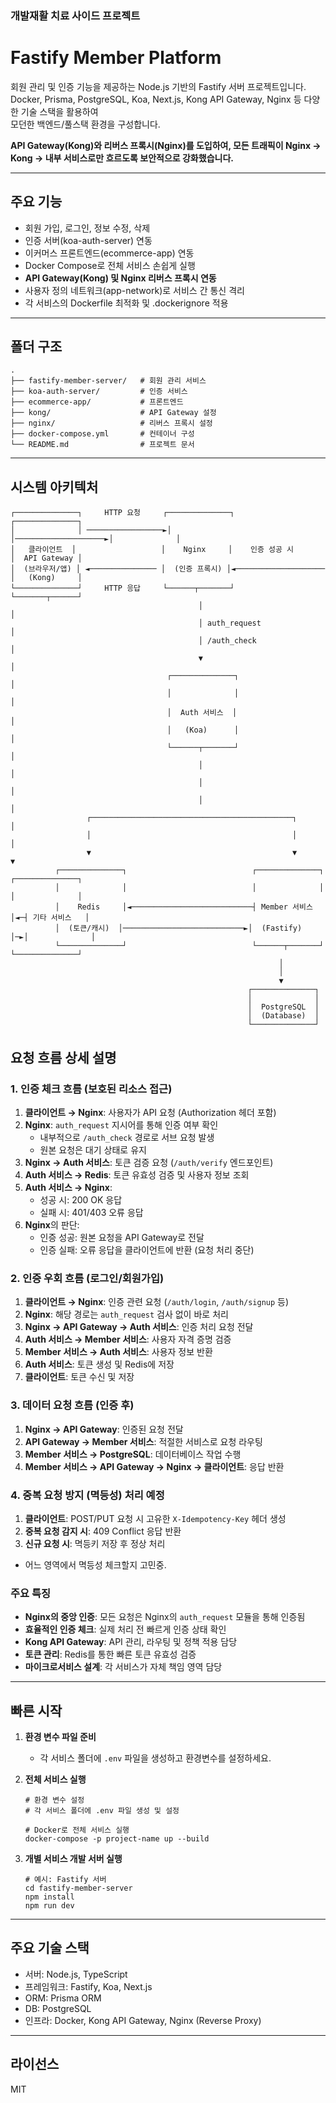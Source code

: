 ### 개발재활 치료 사이드 프로젝트

# Fastify Member Platform

회원 관리 및 인증 기능을 제공하는 Node.js 기반의 Fastify 서버 프로젝트입니다.  
Docker, Prisma, PostgreSQL, Koa, Next.js, Kong API Gateway, Nginx 등 다양한 기술 스택을 활용하여  
모던한 백엔드/풀스택 환경을 구성합니다.

**API Gateway(Kong)와 리버스 프록시(Nginx)를 도입하여, 모든 트래픽이 Nginx → Kong → 내부 서비스로만 흐르도록 보안적으로 강화했습니다.**

---

## 주요 기능

- 회원 가입, 로그인, 정보 수정, 삭제
- 인증 서버(koa-auth-server) 연동
- 이커머스 프론트엔드(ecommerce-app) 연동
- Docker Compose로 전체 서비스 손쉽게 실행
- **API Gateway(Kong) 및 Nginx 리버스 프록시 연동**
- 사용자 정의 네트워크(app-network)로 서비스 간 통신 격리
- 각 서비스의 Dockerfile 최적화 및 .dockerignore 적용

---

## 폴더 구조

```
.
├── fastify-member-server/   # 회원 관리 서비스
├── koa-auth-server/         # 인증 서비스
├── ecommerce-app/           # 프론트엔드
├── kong/                    # API Gateway 설정
├── nginx/                   # 리버스 프록시 설정
├── docker-compose.yml       # 컨테이너 구성
└── README.md                # 프로젝트 문서
```

---

## 시스템 아키텍처

```
┌──────────────┐     HTTP 요청     ┌──────────────┐                      ┌──────────────┐
│              │ ─────────────────►│              │────────────────────►│              │
│   클라이언트  │                   │    Nginx     │    인증 성공 시        │  API Gateway │
│  (브라우저/앱) │ ◄─────────────── │  (인증 프록시) │◄──────────────────── │   (Kong)     │
└──────────────┘     HTTP 응답     └──────┬───────┘                      └───────┬──────┘
                                          │                                     │
                                          │ auth_request                        │
                                          │ /auth_check                         │
                                          ▼                                     │
                                   ┌──────────────┐                             │
                                   │              │                             │
                                   │  Auth 서비스  │                             │
                                   │   (Koa)      │                             │
                                   └──────┬───────┘                             │
                                          │                                     │
                                          │                                     │
                                          │                                     │
                 ┌─────────────────────────────────────────────┐                │
                 │                                             │                │
                 ▼                                             ▼                ▼
          ┌──────────────┐                            ┌──────────────┐  ┌──────────────┐
          │              │                            │              │  │              │
          │    Redis     │◄───────────────────────────┤ Member 서비스 │◄─┤ 기타 서비스   │
          │  (토큰/캐시)  │───────────────────────────►│  (Fastify)   │─►│              │
          └──────────────┘                            └──────┬───────┘  └──────────────┘
                                                            │
                                                            │
                                                            ▼
                                                     ┌──────────────┐
                                                     │              │
                                                     │  PostgreSQL  │
                                                     │  (Database)  │
                                                     └──────────────┘
```

## 요청 흐름 상세 설명

### 1. 인증 체크 흐름 (보호된 리소스 접근)
1. **클라이언트 → Nginx**: 사용자가 API 요청 (Authorization 헤더 포함)
2. **Nginx**: `auth_request` 지시어를 통해 인증 여부 확인
   - 내부적으로 `/auth_check` 경로로 서브 요청 발생
   - 원본 요청은 대기 상태로 유지
3. **Nginx → Auth 서비스**: 토큰 검증 요청 (`/auth/verify` 엔드포인트)
4. **Auth 서비스 → Redis**: 토큰 유효성 검증 및 사용자 정보 조회
5. **Auth 서비스 → Nginx**: 
   - 성공 시: 200 OK 응답
   - 실패 시: 401/403 오류 응답
6. **Nginx**의 판단:
   - 인증 성공: 원본 요청을 API Gateway로 전달
   - 인증 실패: 오류 응답을 클라이언트에 반환 (요청 처리 중단)

### 2. 인증 우회 흐름 (로그인/회원가입)
1. **클라이언트 → Nginx**: 인증 관련 요청 (`/auth/login`, `/auth/signup` 등)
2. **Nginx**: 해당 경로는 `auth_request` 검사 없이 바로 처리
3. **Nginx → API Gateway → Auth 서비스**: 인증 처리 요청 전달
4. **Auth 서비스 → Member 서비스**: 사용자 자격 증명 검증
5. **Member 서비스 → Auth 서비스**: 사용자 정보 반환
6. **Auth 서비스**: 토큰 생성 및 Redis에 저장
7. **클라이언트**: 토큰 수신 및 저장

### 3. 데이터 요청 흐름 (인증 후)
1. **Nginx → API Gateway**: 인증된 요청 전달
2. **API Gateway → Member 서비스**: 적절한 서비스로 요청 라우팅
3. **Member 서비스 → PostgreSQL**: 데이터베이스 작업 수행
4. **Member 서비스 → API Gateway → Nginx → 클라이언트**: 응답 반환

### 4. 중복 요청 방지 (멱등성) 처리 예정
1. **클라이언트**: POST/PUT 요청 시 고유한 `X-Idempotency-Key` 헤더 생성
2. **중복 요청 감지 시**: 409 Conflict 응답 반환
3. **신규 요청 시**: 멱등키 저장 후 정상 처리
 - 어느 영역에서 멱등성 체크할지 고민중.

### 주요 특징

- **Nginx의 중앙 인증**: 모든 요청은 Nginx의 `auth_request` 모듈을 통해 인증됨
- **효율적인 인증 체크**: 실제 처리 전 빠르게 인증 상태 확인
- **Kong API Gateway**: API 관리, 라우팅 및 정책 적용 담당
- **토큰 관리**: Redis를 통한 빠른 토큰 유효성 검증
- **마이크로서비스 설계**: 각 서비스가 자체 책임 영역 담당

---

## 빠른 시작

1. **환경 변수 파일 준비**
   - 각 서비스 폴더에 `.env` 파일을 생성하고 환경변수를 설정하세요.

2. **전체 서비스 실행**
   ```
   # 환경 변수 설정
   # 각 서비스 폴더에 .env 파일 생성 및 설정

   # Docker로 전체 서비스 실행
   docker-compose -p project-name up --build
   ```

3. **개별 서비스 개발 서버 실행**
   ```
   # 예시: Fastify 서버
   cd fastify-member-server
   npm install
   npm run dev
   ```

---

## 주요 기술 스택

- 서버: Node.js, TypeScript
- 프레임워크: Fastify, Koa, Next.js
- ORM: Prisma ORM
- DB: PostgreSQL
- 인프라: Docker, Kong API Gateway, Nginx (Reverse Proxy)
---
## 라이선스

MIT
